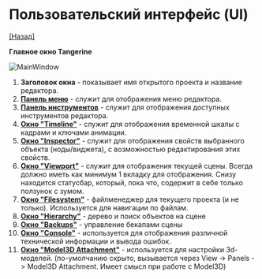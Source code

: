 # Пользовательский интерфейс (UI)

[[Назад]](@StartPage)

**Главное окно Tangerine**

![MainWindow](@main_window.png)

1. **Заголовок окна** - показывает имя открытого проекта и название редактора.
2. [**Панель меню**](@MenuBar.MenuBar) - служит для отображения меню редактора.
3. [**Панель инструментов**](@ToolBar.ToolBar) - служит для отображения доступных инструментов редактора.
4. [**Окно "Timeline"**](@Timeline.Timeline) - служит для отображения временной шкалы с кадрами и ключами анимации.
5. [**Окно "Inspector"**](@Inspector.Inspector) - служит для отображения свойств выбранного объекта (ноды/виджета), с возможностью редактирования этих свойств.
6. [**Окно "Viewport"**](@Viewport.Viewport) - служит для отображения текущей сцены. Всегда должно иметь как минимум 1 вкладку для отображения. Снизу находится статусбар, который, пока что, содержит в себе только ползунок с зумом.
7. [**Окно "Filesystem"**](@Filesystem.Filesystem) - файлменеджер для текущего проекта (и не только). Используется для навигации по файлам.
8. [**Окно "Hierarchy"**](@Hierarchy.Hierarchy) - дерево и поиск объектов на сцене
9. [**Окно "Backups"**](@Backups.Backups) - управление бекапами сцены
10. [**Окно "Console"**](@Console.Console) - используется для отображения различной технической информации и вывода ошибок.
11. [**Окно "Model3D Attachment"**](@3DAttachment.3DAttachment) - используется для настройки 3d-моделей. (по-умолчанию скрыто, вызывается через View -> Panels -> Model3D Attachment. Имеет смысл при работе с Model3D)
